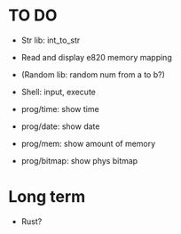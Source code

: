 # TO DO
 - Str lib: int\_to\_str
 - Read and display e820 memory mapping
 - (Random lib: random num from a to b?)
 - Shell: input, execute

 - prog/time: show time
 - prog/date: show date
 - prog/mem: show amount of memory
 - prog/bitmap: show phys bitmap

# Long term
 - Rust?
